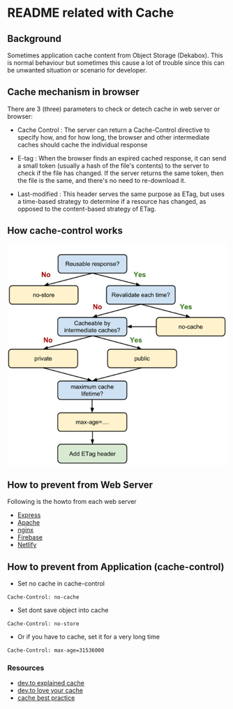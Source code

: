 # README related with Cache

## Background

Sometimes application cache content from Object Storage (Dekabox). 
This is normal behaviour but sometimes this cause a lot of trouble since this can be unwanted situation or scenario for developer.

## Cache mechanism in browser

There are 3 (three) parameters to check or detech cache in web server or browser:

- Cache Control : The server can return a Cache-Control directive to specify how, and for how long, the browser and other intermediate caches should cache the individual response

- E-tag : When the browser finds an expired cached response, it can send a small token (usually a hash of the file's contents) to the server to check if the file has changed. If the server returns the same token, then the file is the same, and there's no need to re-download it.

- Last-modified : This header serves the same purpose as ETag, but uses a time-based strategy to determine if a resource has changed, as opposed to the content-based strategy of ETag.

## How cache-control works

![Cache control flowchart](images/cache-control-flowchart.png)

## How to prevent from Web Server

Following is the howto from each web server

- [Express](https://expressjs.com/en/api.html#express.static)
- [Apache](https://httpd.apache.org/docs/2.4/caching.html)
- [nginx](http://nginx.org/en/docs/http/ngx_http_headers_module.html)
- [Firebase](https://firebase.google.com/docs/hosting/full-config)
- [Netlify](https://www.netlify.com/blog/2017/02/23/better-living-through-caching/)


## How to prevent from Application (cache-control)

- Set no cache in cache-control

```
Cache-Control: no-cache
```

- Set dont save object into cache

```
Cache-Control: no-store
```

- Or if you have to cache, set it for a very long time

```
Cache-Control: max-age=31536000
```


### Resources

- [dev.to explained cache](https://web.dev/http-cache/)
- [dev.to love your cache](https://web.dev/love-your-cache/)
- [cache best practice](https://jakearchibald.com/2016/caching-best-practices/)